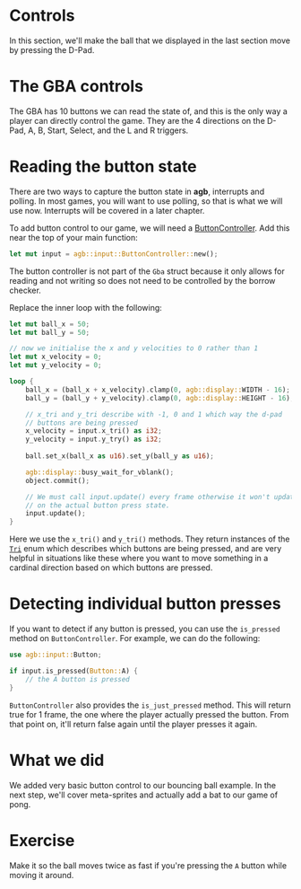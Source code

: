 # Controls

In this section, we'll make the ball that we displayed in the last section move by pressing the D-Pad.

# The GBA controls

The GBA has 10 buttons we can read the state of, and this is the only way a player can directly control the game.
They are the 4 directions on the D-Pad, A, B, Start, Select, and the L and R triggers.

# Reading the button state

There are two ways to capture the button state in **agb**, interrupts and polling.
In most games, you will want to use polling, so that is what we will use now.
Interrupts will be covered in a later chapter.

To add button control to our game, we will need a [ButtonController](https://docs.rs/agb/latest/agb/input/struct.ButtonController.html).
Add this near the top of your main function:

```rust
let mut input = agb::input::ButtonController::new();
```

The button controller is not part of the `Gba` struct because it only allows for reading and not writing so does not need to be controlled by the borrow checker.

Replace the inner loop with the following:

```rust
let mut ball_x = 50;
let mut ball_y = 50;

// now we initialise the x and y velocities to 0 rather than 1
let mut x_velocity = 0;
let mut y_velocity = 0;

loop {
    ball_x = (ball_x + x_velocity).clamp(0, agb::display::WIDTH - 16);
    ball_y = (ball_y + y_velocity).clamp(0, agb::display::HEIGHT - 16);

    // x_tri and y_tri describe with -1, 0 and 1 which way the d-pad
    // buttons are being pressed
    x_velocity = input.x_tri() as i32;
    y_velocity = input.y_try() as i32;
    
    ball.set_x(ball_x as u16).set_y(ball_y as u16);

    agb::display::busy_wait_for_vblank();
    object.commit();

    // We must call input.update() every frame otherwise it won't update based
    // on the actual button press state.
    input.update();
}
```

Here we use the `x_tri()` and `y_tri()` methods.
They return instances of the [`Tri`](https://docs.rs/agb/latest/agb/input/enum.Tri.html) enum which describes which buttons are being pressed, and are very helpful in situations like these where you want to move something in a cardinal direction based on which buttons are pressed.

# Detecting individual button presses

If you want to detect if any button is pressed, you can use the `is_pressed` method on `ButtonController`.
For example, we can do the following:

```rust
use agb::input::Button;

if input.is_pressed(Button::A) {
    // the A button is pressed
}
```

`ButtonController` also provides the `is_just_pressed` method.
This will return true for 1 frame, the one where the player actually pressed the button.
From that point on, it'll return false again until the player presses it again.

# What we did

We added very basic button control to our bouncing ball example.
In the next step, we'll cover meta-sprites and actually add a bat to our game of pong.

# Exercise

Make it so the ball moves twice as fast if you're pressing the `A` button while moving it around.